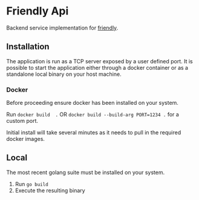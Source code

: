 # Friendly Api
Backend service implementation for [friendly](https://github.com/sayze/friendly).

## Installation
The application is run as a TCP server exposed by a user defined port. It is possible to start the application either through a docker container or as a standalone local binary on your host machine.

### Docker
Before proceeding ensure docker has been installed on your system.

Run `docker build  .` OR `docker build --build-arg PORT=1234 .` for a custom port.

Initial install will take several minutes as it needs to pull in the required docker images.

## Local
The most recent golang suite must be installed on your system.

1. Run `go build`
2. Execute the resulting binary 
